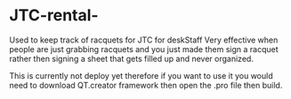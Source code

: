 # JTC-rental-
Used to keep track of racquets for JTC for deskStaff 
Very effective when people are just grabbing racquets and you just made them sign a racquet rather then signing a sheet that gets filled up and never organized. 

This is currently not deploy yet therefore if you want to use it you would need to download QT.creator framework then open the .pro file then build. 
